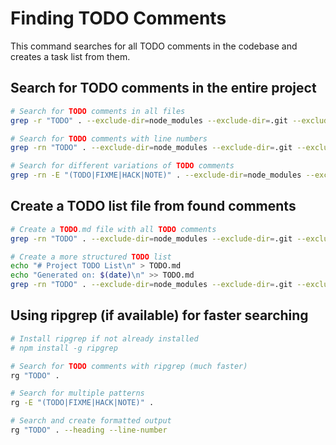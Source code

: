 # Finding TODO Comments

This command searches for all TODO comments in the codebase and creates a task list from them.

## Search for TODO comments in the entire project

```bash
# Search for TODO comments in all files
grep -r "TODO" . --exclude-dir=node_modules --exclude-dir=.git --exclude-dir=dist

# Search for TODO comments with line numbers
grep -rn "TODO" . --exclude-dir=node_modules --exclude-dir=.git --exclude-dir=dist

# Search for different variations of TODO comments
grep -rn -E "(TODO|FIXME|HACK|NOTE)" . --exclude-dir=node_modules --exclude-dir=.git --exclude-dir=dist
```

## Create a TODO list file from found comments

```bash
# Create a TODO.md file with all TODO comments
grep -rn "TODO" . --exclude-dir=node_modules --exclude-dir=.git --exclude-dir=dist > TODO.md

# Create a more structured TODO list
echo "# Project TODO List\n" > TODO.md
echo "Generated on: $(date)\n" >> TODO.md
grep -rn "TODO" . --exclude-dir=node_modules --exclude-dir=.git --exclude-dir=dist | sed 's/^/- /' >> TODO.md
```

## Using ripgrep (if available) for faster searching

```bash
# Install ripgrep if not already installed
# npm install -g ripgrep

# Search for TODO comments with ripgrep (much faster)
rg "TODO" .

# Search for multiple patterns
rg -E "(TODO|FIXME|HACK|NOTE)" .

# Search and create formatted output
rg "TODO" . --heading --line-number
```